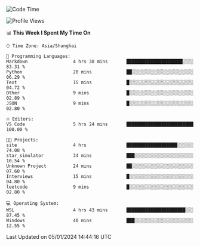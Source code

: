 <!--START_SECTION:waka-->
![Code Time](http://img.shields.io/badge/Code%20Time-1%2C446%20hrs%2013%20mins-blue)

![Profile Views](http://img.shields.io/badge/Profile%20Views-0-blue)

📊 **This Week I Spent My Time On** 

```text
🕑︎ Time Zone: Asia/Shanghai

💬 Programming Languages: 
Markdown                 4 hrs 30 mins       █████████████████████░░░░   83.31 % 
Python                   20 mins             ██░░░░░░░░░░░░░░░░░░░░░░░   06.29 % 
Text                     15 mins             █░░░░░░░░░░░░░░░░░░░░░░░░   04.72 % 
Other                    9 mins              █░░░░░░░░░░░░░░░░░░░░░░░░   02.89 % 
JSON                     9 mins              █░░░░░░░░░░░░░░░░░░░░░░░░   02.80 % 

🔥 Editors: 
VS Code                  5 hrs 24 mins       █████████████████████████   100.00 % 

🐱‍💻 Projects: 
site                     4 hrs               ███████████████████░░░░░░   74.08 % 
star_simulator           34 mins             ███░░░░░░░░░░░░░░░░░░░░░░   10.54 % 
Unknown Project          24 mins             ██░░░░░░░░░░░░░░░░░░░░░░░   07.60 % 
Interviews               15 mins             █░░░░░░░░░░░░░░░░░░░░░░░░   04.80 % 
leetcode                 9 mins              █░░░░░░░░░░░░░░░░░░░░░░░░   02.80 % 

💻 Operating System: 
WSL                      4 hrs 43 mins       ██████████████████████░░░   87.45 % 
Windows                  40 mins             ███░░░░░░░░░░░░░░░░░░░░░░   12.55 % 
```


 Last Updated on 05/01/2024 14:44:16 UTC
<!--END_SECTION:waka-->